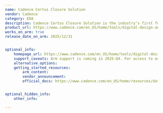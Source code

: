 ```yaml
---
name: Cadence Certus Closure Solution
vendor: Cadence
category: EDA
description: Cadence Certus Closure Solution is the industry’s first fully automated, massively parallel environment for full-chip optimization and signoff, delivering faster closure across timing, extraction, and verification for advanced and 3D-IC designs.
product_url: https://www.cadence.com/en_US/home/tools/digital-design-and-signoff/silicon-signoff/certus-closure-solution.html
works_on_arm: true
release_date_on_arm: 2025/12/31


optional_info:
    homepage_url: https://www.cadence.com/en_US/home/tools/digital-design-and-signoff/silicon-signoff/certus-closure-solution.html
    support_caveats: Arm support is coming in 2025-Q4. For access to early releases, please contact arm-ecosystem@cadence.com.
    alternative_options:
    getting_started_resources:
        arm_content:
        vendor_announcement:
        official_docs: https://www.cadence.com/en_US/home/resources/datasheets/cadence-certus-closure-solution-ds.html


optional_hidden_info:
    other_info:

---
```

